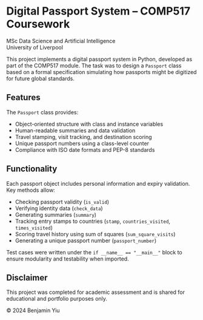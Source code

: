 # Digital Passport System – COMP517 Coursework  
MSc Data Science and Artificial Intelligence  
University of Liverpool

This project implements a digital passport system in Python, developed as part of the COMP517 module. The task was to design a `Passport` class based on a formal specification simulating how passports might be digitized for future global standards.

## Features

The `Passport` class provides:

- Object-oriented structure with class and instance variables
- Human-readable summaries and data validation
- Travel stamping, visit tracking, and destination scoring
- Unique passport numbers using a class-level counter
- Compliance with ISO date formats and PEP-8 standards

## Functionality

Each passport object includes personal information and expiry validation. Key methods allow:

- Checking passport validity (`is_valid`)
- Verifying identity data (`check_data`)
- Generating summaries (`summary`)
- Tracking entry stamps to countries (`stamp`, `countries_visited`, `times_visited`)
- Scoring travel history using sum of squares (`sum_square_visits`)
- Generating a unique passport number (`passport_number`)

Test cases were written under the `if __name__ == "__main__"` block to ensure modularity and testability when imported.

## Disclaimer

This project was completed for academic assessment and is shared for educational and portfolio purposes only.

© 2024 Benjamin Yiu
